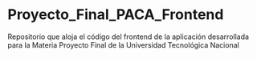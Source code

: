 # Proyecto_Final_PACA_Frontend
Repositorio que aloja el código del frontend de la aplicación desarrollada para la Materia Proyecto Final de la Universidad Tecnológica Nacional
